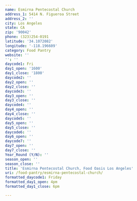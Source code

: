 ```yaml
---
name: Esmirna Pentecostal Church
address_1: 5414 N. Figueroa Street
address_2: ''
city: Los Angeles
state: CA
zip: '90042'
phone: (323)254-0191
latitude: '34.1072082'
longitude: '-118.196609'
category: Food Pantry
website: ''
'': ''
daycode1: Fri
day1_open: '1600'
day1_close: '1800'
daycode2: ''
day2_open: ''
day2_close: ''
daycode3: ''
day3_open: ''
day3_close: ''
daycode4: ''
day4_open: ''
day4_close: ''
daycode5: ''
day5_open: ''
day5_close: ''
daycode6: ''
day6_open: ''
daycode7: ''
day7_open: ''
day7_close: ''
Year_Round (Y/N): ''
season_open: ''
season_close: ''
title: 'Esmirna Pentecostal Church, Food Oasis Los Angeles'
uri: /food-pantry/esmirna-pentecostal-church/
formatted_daycode1: Friday
formatted_day1_open: 4pm
formatted_day1_close: 6pm

---
```

